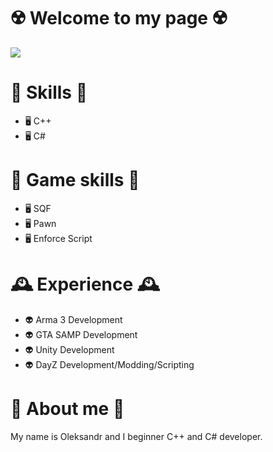 # ☢️ Welcome to my page ☢️
![](https://imgur.com/gtzr6vq.png)

# 🥋 Skills 🥋

- 🖥️ С++
- 🖥️ C#

# 🥋 Game skills 🥋

- 🖥️ SQF
- 🖥️ Pawn
- 🖥️ Enforce Script

# 🕰️ Experience 🕰️

- 👽 Arma 3 Development
- 👽 GTA SAMP Development
- 👽 Unity Development
- 👽 DayZ Development/Modding/Scripting

# 👀 About me 👀

My name is Oleksandr and I beginner C++ and C# developer.
